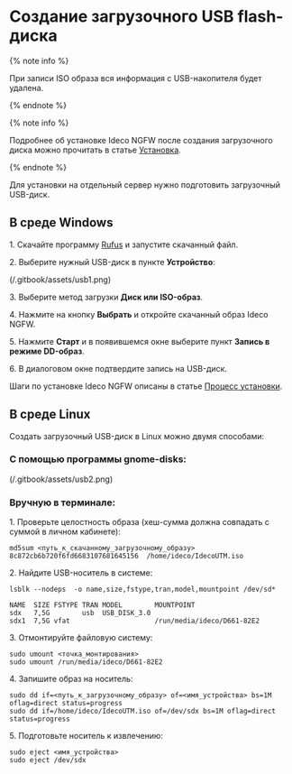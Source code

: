 # Создание загрузочного USB flash-диска

{% note info %}

При записи ISO образа вся информация с USB-накопителя будет удалена.

{% endnote %}

{% note info %}

Подробнее об установке Ideco NGFW после создания загрузочного диска можно прочитать в статье [Установка](setup.md).

{% endnote %}

Для установки на отдельный сервер нужно подготовить загрузочный USB-диск.

## В среде Windows

1\. Скачайте программу [Rufus](https://rufus.ie/ru/) и запустите скачанный файл.

2\. Выберите нужный USB-диск в пункте **Устройство**:

(/.gitbook/assets/usb1.png)

3\. Выберите метод загрузки **Диск или ISO-образ**.

4\. Нажмите на кнопку **Выбрать** и откройте скачанный образ Ideco NGFW.

5\. Нажмите **Старт** и в появившемся окне выберите пункт **Запись в режиме DD-образ**.

6\. В диалоговом окне подтвердите запись на USB-диск.

Шаги по установке Ideco NGFW описаны в статье [Процесс установки](setup.md).

## В среде Linux

Создать загрузочный USB-диск в Linux можно двумя способами:

### С помощью программы gnome-disks:

(/.gitbook/assets/usb2.png)

### Вручную в терминале:

1\.  Проверьте целостность образа (хеш-сумма должна совпадать с суммой в личном кабинете):

```
md5sum <путь_к_скачанному_загрузочному_образу>
8c872cb6b720f6fd6683107681645156  /home/ideco/IdecoUTM.iso
```

2\.  Найдите USB-носитель в системе:

 ```
lsblk --nodeps  -o name,size,fstype,tran,model,mountpoint /dev/sd*

NAME  SIZE FSTYPE TRAN MODEL        MOUNTPOINT
sdx   7,5G        usb  USB_DISK_3.0 
sdx1  7,5G vfat                     /run/media/ideco/D661-82E2
```

3\.  Отмонтируйте файловую систему:

```
sudo umount <точка_монтирования>
sudo umount /run/media/ideco/D661-82E2
```

4\.  Запишите образ на носитель:

```
sudo dd if=<путь_к_загрузочному_образу> of=<имя_устройства> bs=1M oflag=direct status=progress
sudo dd if=/home/ideco/IdecoUTM.iso of=/dev/sdx bs=1M oflag=direct status=progress
```

5\.  Подготовьте носитель к извлечению:

```
sudo eject <имя_устройства>
sudo eject /dev/sdx
 ```
